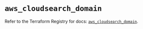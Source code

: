 # `aws_cloudsearch_domain`

Refer to the Terraform Registry for docs: [`aws_cloudsearch_domain`](https://registry.terraform.io/providers/hashicorp/aws/5.35.0/docs/resources/cloudsearch_domain).
